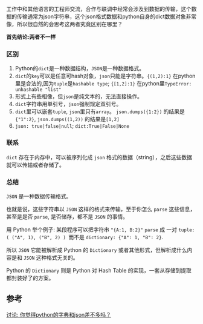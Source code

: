 
工作中和其他语言的工程师交流，合作与联调中经常会涉及到数据的传输，这个数据的传输通常为json字符串，这个json格式数据和python自身的dict数据对象非常像，所以很自然的会思考这两者究竟区别在哪里？

**首先结论:两者不一样**

### 区别

1. Python的`dict`是一种数据结构，`JSON`是一种数据格式。
1. `dict`的`key`可以是任意可hash对象，`json`只能是字符串。`{(1,2):1}` 在python里是合法的,因为`tuple`是`hashable type`; `{[1,2]:1}` 在python里`TypeError: unhashable "list"`
1. 形式上有些相像，但`json`是纯文本的，无法直接操作。
1. `dict`字符串用单引号，`json`强制规定双引号。
1. `dict`里可以嵌套`tuple`, `json`里只有`array`。 `json.dumps({1:2})` 的结果是 `{"1":2}`, `json.dumps((1,2))` 的结果是`[1,2]`
1. `json: true|false|null`; `dict:True|False|None`


### 联系
`dict` 存在于内存中，可以被序列化成 `json` 格式的数据（string），之后这些数据就可以传输或者存储了。

### 总结
`JSON` 是一种数据传输格式。

也就是说，这些字符串以 `JSON` 这样的格式来传输，至于你怎么 `parse` 这些信息，甚至是是否 `parse`, 是否储存，都不是 `JSON` 的事情。

用 Python 举个例子: 某段程序可以把字符串 `"{A:1, B:2}"` `parse` 成 一对 `tuple: ( ("A", 1), ("B", 2) ) `而不是 `dictionary: {"A": 1, "B": 2}`.

所以 `JSON` 它能被解析成 Python 的 `Dictionary` 或者其他形式，但解析成什么内容是和 `JSON` 这种格式无关的。

Python 的 `Dictionary` 则是 Python 对 Hash Table 的实现，一套从存储到提取都封装好了的方案。

## 参考
[讨论: 你觉得python的字典和json差不多吗？](https://www.zhihu.com/question/21097237)